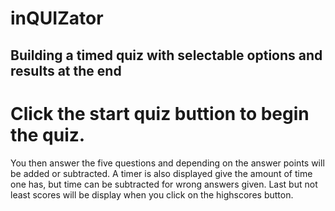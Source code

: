 # inQUIZator

## Building a timed quiz with selectable options and results at the end

# Click the start quiz buttion to begin the quiz. 
You then answer the five questions and depending on the answer points will be added or subtracted.
A timer is also displayed give the amount of time one has, but time can be subtracted for wrong answers given.
Last but not least scores will be display when you click on the highscores button.

